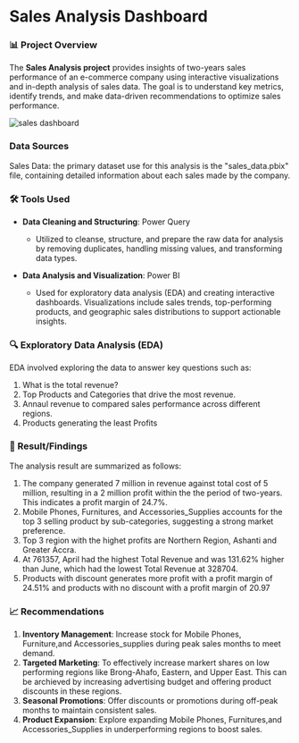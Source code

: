 # Sales Analysis Dashboard

### 📊 Project Overview

The **Sales Analysis project** provides insights of two-years sales performance of an e-commerce company using interactive visualizations and in-depth analysis of sales data. The goal is to understand key metrics, identify trends, and make data-driven recommendations to optimize sales performance.

![sales dashboard](https://github.com/user-attachments/assets/6310b584-8c61-4dc6-b9cd-42e414033ed6)


### Data Sources
   Sales Data: the primary dataset use for this analysis is the "sales_data.pbix" file, containing detailed information about each sales made by the company.

### 🛠️ Tools Used

- **Data Cleaning and Structuring**: Power Query
  - Utilized to cleanse, structure, and prepare the raw data for analysis by removing duplicates, handling missing values, and transforming data types.
  
- **Data Analysis and Visualization**: Power BI
  - Used for exploratory data analysis (EDA) and creating interactive dashboards. Visualizations include sales trends, top-performing products, and geographic sales distributions to support actionable insights.

### 🔍 Exploratory Data Analysis (EDA)

EDA involved exploring the data to answer key questions such as:

1. What is the total revenue?
2. Top Products and Categories that drive the most revenue.
3. Annaul revenue to compared sales performance across different regions.
4. Products generating the least Profits

### 📝 Result/Findings

The analysis result are summarized as follows:
1. The company generated 7 million in revenue against total cost of 5 million, resulting in a 2 million profit within the the period of two-years. This indicates a profit margin of 24.7%.
2. Mobile Phones, Furnitures, and Accessories_Supplies accounts for the top 3 selling product by sub-categories, suggesting a strong market preference.
3. Top 3 region with the highet profits are Northern Region, Ashanti and Greater Accra.
4. At 761357, April had the highest Total Revenue and was 131.62% higher than June, which had the lowest Total Revenue at 328704.
5. Products with discount generates more profit with a profit margin of 24.51% and products with no discount with a profit margin of 20.97

### 📈 Recommendations

1. **Inventory Management**: Increase stock for Mobile Phones, Furniture,and Accessories_supplies during peak sales months to meet demand.
2. **Targeted Marketing**: To effectively increase markert shares on low performing regions like Brong-Ahafo, Eastern, and Upper East. This can be archieved by increasing advertising budget and offering product discounts in these regions. 
3. **Seasonal Promotions**: Offer discounts or promotions during off-peak months to maintain consistent sales.
4. **Product Expansion**: Explore expanding Mobile Phones, Furnitures,and Accessories_Supplies in underperforming regions to boost sales.

